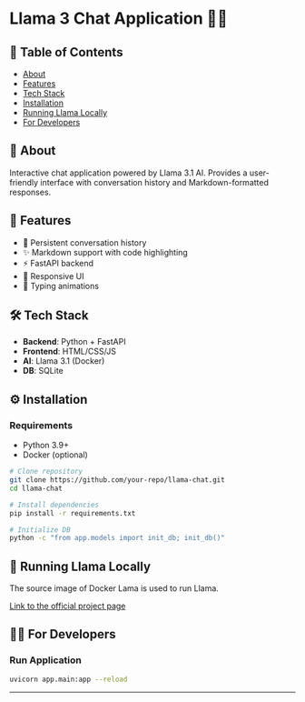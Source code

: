 
# Llama 3 Chat Application 🦙✨

## 📖 Table of Contents
- [About](#-about)
- [Features](#-features)
- [Tech Stack](#-tech-stack)
- [Installation](#-installation)
- [Running Llama Locally](#-running-llama-locally)
- [For Developers](#-for-developers)

## 🌟 About
Interactive chat application powered by Llama 3.1 AI. Provides a user-friendly interface with conversation history and Markdown-formatted responses.

## 🚀 Features
- 💬 Persistent conversation history
- ✨ Markdown support with code highlighting
- ⚡ FastAPI backend
- 📱 Responsive UI
- 🔄 Typing animations

## 🛠 Tech Stack
- **Backend**: Python + FastAPI
- **Frontend**: HTML/CSS/JS
- **AI**: Llama 3.1 (Docker)
- **DB**: SQLite

## ⚙️ Installation

### Requirements
- Python 3.9+
- Docker (optional)

```bash
# Clone repository
git clone https://github.com/your-repo/llama-chat.git
cd llama-chat

# Install dependencies
pip install -r requirements.txt

# Initialize DB
python -c "from app.models import init_db; init_db()"
```

## 🐋 Running Llama Locally

The source image of Docker Lama is used to run Llama.

[Link to the official project page](https://ollama.com/blog/ollama-is-now-available-as-an-official-docker-image)

## 👨‍💻 For Developers

### Run Application
```bash
uvicorn app.main:app --reload
```

<!-- ### Docker Build
```bash
docker-compose up -d --build
``` -->

---